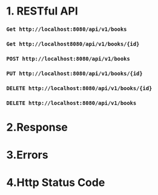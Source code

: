 # 1. RESTful API
### `Get http://localhost:8080/api/v1/books`
### `Get http://localhost8080/api/v1/books/{id}`
### `POST http://localhost:8080/api/v1/books`
### `PUT http://localhost:8080/api/v1/books/{id}`
### `DELETE http://localhost:8080/api/v1/books/{id}`
### `DELETE http://localhost:8080/api/v1/books`
# 2.Response
# 3.Errors

# 4.Http Status Code
